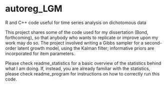 # autoreg_LGM
R and C++ code useful for time series analysis on dichotomous data

This project shares some of the code used for my dissertation (Bond, forthcoming), so that anybody who wants to replicate or improve upon my work may do so. The project involved writing a Gibbs sampler for a second-order latent growth model, using the Kalman filter; informative priors are incorporated for item parameters.

Please check readme_statistics for a basic overview of the statistics behind what I am doing. If, instead, you are already familiar with the statistics, please check readme_program for instructions on how to correctly run this code.  
